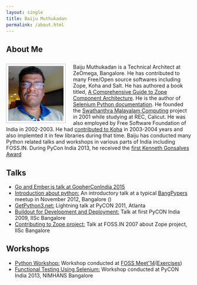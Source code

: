```yaml
---
layout: single
title: Baiju Muthukadan
permalink: /about.html
---
```


## About Me

<p style="padding-top: 10px">
<img width="150px" style="float: left; margin-right: 20px; border: 1px solid #c0c0c0; padding: 5px;" src="/images/dallas_fall2014.jpg" />
Baiju Muthukadan is a Technical Architect at ZeOmega, Bangalore.  He
has contributed to many Free/Open source softwares including Zope,
Koha and Salt.  He has authored a book titled, <a
href="http://muthukadan.net/docs/zca.html">A Comprehensive Guide to
Zope Component Architecture</a>.  He is the author of <a
href="https://selenium-python.readthedocs.org">Selenium Python
documentation</a>.
He founded the <a href="http://smc.org.in/">Swathanthra Malayalam
Computing</a> project in 2001 while studying at REC, Calicut.  He was
also employed by Free Software Foundation of India in 2002-2003.  He
had <a href="http://koha-community.org/about/history/">contributed to
Koha</a> in 2003-2004 years and also implemted it in few libraries
during that time.  Baiju has conducted many Python related talks and
workshops in various parts of India including FOSS.IN.
During PyCon India 2013, he received the
<a href="https://in.pycon.org/2013/blog/baijum-first-kenneth-gonsalves-award-recipient/">
first Kenneth Gonsalves Award</a>

</p>

## Talks

<ul class="posts">
  <li><a href="http://muthukadan.net/golang/emberjs/gopherconindia-2015-talk/">Go and Ember.js talk at GopherConIndia 2015</a></li>
  <li><a href="http://www.youtube.com/watch?v=lING02S6AAc">Introduction about python:</a> An introductory talk at a typical <a
  href="http://bangalore.python.org.in/">BangPypers</a> meetup in November 2012, Bangalore ()</li>
  <li><a href="http://www.youtube.com/watch?v=UEMjz5A_M5o">GetPython3.net:</a> Lightning talk at PyCON 2011, Atlanta</li>
  <li><a href="http://in.pycon.org/2009/talkfull/21/">Buildout for Development and Deployment:</a> Talk at first PyCON India 2009, IISc
  Bangalore</li>
  <li><a href="https://web.archive.org/web/20071219141919/http://foss.in/2007/register/slides/Contributing_to_Zope_project_432.pdf">Contributing to Zope project:</a> Talk at FOSS.IN
  2007 about Zope project, IISc Bangalore</li>
</ul>

## Workshops

<ul class="posts">
  <li><a href="http://muthukadan.net/presentation/python_workshop/fossmeet14.pdf">Python Workshop:</a> Workshop conducted at
  <a href="http://fossmeet.in/2014/">FOSS Meet'14</a>(<a href="http://muthukadan.net/presentation/python_workshop/fossmeet14-exercises.pdf">Exercises</a>)</li>
  <li><a href="http://in.pycon.org/funnel/2013/5-functional-testing-using-selenium">Functional Testing Using Selenium:</a> Workshop
  conducted at PyCON India 2013, NIMHANS Bangalore</li>
</ul>
